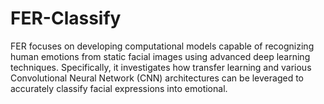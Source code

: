 # FER-Classify
FER focuses on developing computational models capable of recognizing human emotions from static facial images using advanced deep learning techniques. Specifically, it investigates how transfer learning and various Convolutional Neural Network (CNN) architectures can be leveraged to accurately classify facial expressions into emotional.
